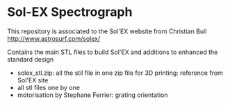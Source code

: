 # Sol-EX Spectrograph
This repository is associated to the Sol'EX website from Christian Buil
http://www.astrosurf.com/solex/

Contains the main STL files to build Sol'EX and additions to enhanced the standard design
- solex_stl.zip: all the stil file in one zip file for 3D printing: reference from Sol'EX site
- all stl files one by one
- motorisation by Stephane Ferrier: grating orientation



